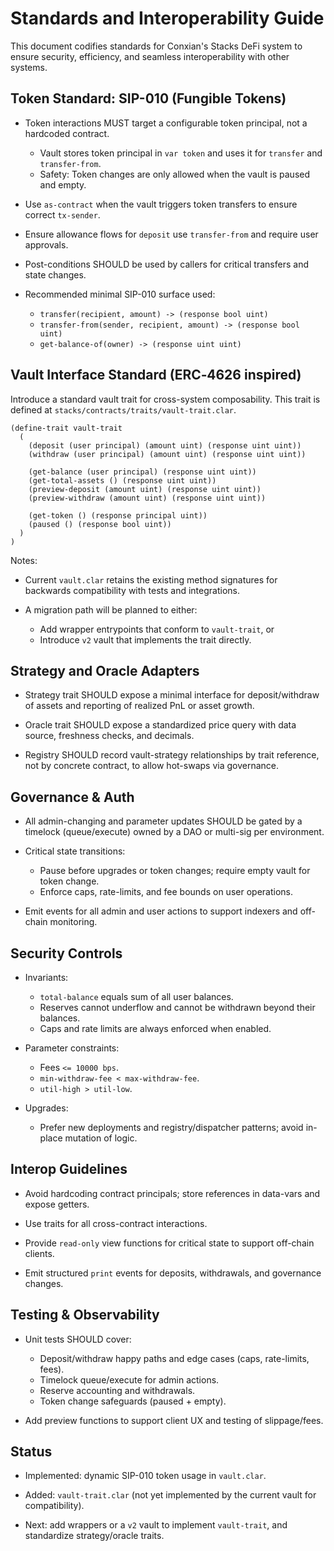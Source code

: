 # Standards and Interoperability Guide

This document codifies standards for Conxian's Stacks DeFi system
to ensure security, efficiency, and seamless interoperability with other systems.

## Token Standard: SIP-010 (Fungible Tokens)

- Token interactions MUST target a configurable token principal,
  not a hardcoded contract.
  - Vault stores token principal in `var token` and uses it for `transfer` and `transfer-from`.
  - Safety: Token changes are only allowed when the vault is paused and empty.

- Use `as-contract` when the vault triggers token transfers to ensure correct `tx-sender`.

- Ensure allowance flows for `deposit` use `transfer-from` and require user approvals.

- Post-conditions SHOULD be used by callers for critical transfers and state changes.

- Recommended minimal SIP-010 surface used:
  - `transfer(recipient, amount) -> (response bool uint)`
  - `transfer-from(sender, recipient, amount) -> (response bool uint)`
  - `get-balance-of(owner) -> (response uint uint)`

## Vault Interface Standard (ERC‑4626 inspired)

Introduce a standard vault trait for cross-system composability.
This trait is defined at `stacks/contracts/traits/vault-trait.clar`.

```clarity
(define-trait vault-trait
  (
    (deposit (user principal) (amount uint) (response uint uint))
    (withdraw (user principal) (amount uint) (response uint uint))

    (get-balance (user principal) (response uint uint))
    (get-total-assets () (response uint uint))
    (preview-deposit (amount uint) (response uint uint))
    (preview-withdraw (amount uint) (response uint uint))

    (get-token () (response principal uint))
    (paused () (response bool uint))
  )
)
```

Notes:

- Current `vault.clar` retains the existing method signatures
  for backwards compatibility with tests and integrations.

- A migration path will be planned to either:
  - Add wrapper entrypoints that conform to `vault-trait`, or
  - Introduce `v2` vault that implements the trait directly.

## Strategy and Oracle Adapters

- Strategy trait SHOULD expose a minimal interface
  for deposit/withdraw of assets and reporting of realized PnL or asset growth.

- Oracle trait SHOULD expose a standardized price query
  with data source, freshness checks, and decimals.

- Registry SHOULD record vault-strategy relationships by trait reference,
  not by concrete contract, to allow hot-swaps via governance.

## Governance & Auth

- All admin-changing and parameter updates SHOULD be gated by a timelock
  (queue/execute) owned by a DAO or multi-sig per environment.

- Critical state transitions:
  - Pause before upgrades or token changes; require empty vault for token change.
  - Enforce caps, rate-limits, and fee bounds on user operations.

- Emit events for all admin and user actions to support indexers and off-chain monitoring.

## Security Controls

- Invariants:
  - `total-balance` equals sum of all user balances.
  - Reserves cannot underflow and cannot be withdrawn beyond their balances.
  - Caps and rate limits are always enforced when enabled.

- Parameter constraints:
  - Fees `<= 10000 bps`.
  - `min-withdraw-fee < max-withdraw-fee`.
  - `util-high > util-low`.

- Upgrades:
  - Prefer new deployments and registry/dispatcher patterns;
    avoid in-place mutation of logic.

## Interop Guidelines

- Avoid hardcoding contract principals;
  store references in data-vars and expose getters.

- Use traits for all cross-contract interactions.

- Provide `read-only` view functions for critical state to support off-chain clients.

- Emit structured `print` events for deposits, withdrawals, and governance changes.

## Testing & Observability

- Unit tests SHOULD cover:
  - Deposit/withdraw happy paths and edge cases (caps, rate-limits, fees).
  - Timelock queue/execute for admin actions.
  - Reserve accounting and withdrawals.
  - Token change safeguards (paused + empty).

- Add preview functions to support client UX and testing of slippage/fees.

## Status

- Implemented: dynamic SIP-010 token usage in `vault.clar`.

- Added: `vault-trait.clar` (not yet implemented by the current vault for compatibility).

- Next: add wrappers or a `v2` vault to implement `vault-trait`,
  and standardize strategy/oracle traits.
